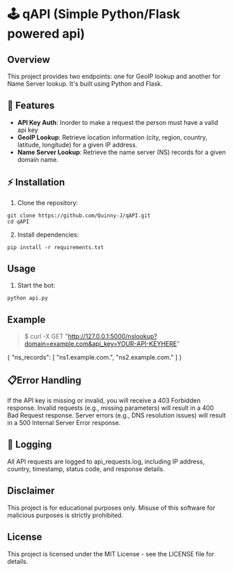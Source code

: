 # 🕹️ qAPI (Simple Python/Flask powered api)

## Overview
This project provides two endpoints: one for GeoIP lookup and another for Name Server lookup. It's built using Python and Flask.

## 📕 Features
- **API Key Auth**: Inorder to make a request the person must have a valid api key
- **GeoIP Lookup**: Retrieve location information (city, region, country, latitude, longitude) for a given IP address.
- **Name Server Lookup**: Retrieve the name server (NS) records for a given domain name.

## ⚡ Installation
1. Clone the repository:

```
git clone https://github.com/Quinny-J/qAPI.git
cd qAPI
```

2. Install dependencies:
```
pip install -r requirements.txt
```

## Usage
1. Start the bot:
```
python api.py
```

## Example

>$ curl -X GET "http://127.0.0.1:5000/nslookup?domain=example.com&api_key=YOUR-API-KEYHERE"

{
  "ns_records": [
    "ns1.example.com.",
    "ns2.example.com."
  ]
}

## 📋Error Handling
If the API key is missing or invalid, you will receive a 403 Forbidden response.
Invalid requests (e.g., missing parameters) will result in a 400 Bad Request response.
Server errors (e.g., DNS resolution issues) will result in a 500 Internal Server Error response.

## 📜 Logging
All API requests are logged to api_requests.log, including IP address, country, timestamp, status code, and response details.

## Disclaimer
This project is for educational purposes only. Misuse of this software for malicious purposes is strictly prohibited.

## License
This project is licensed under the MIT License - see the LICENSE file for details.